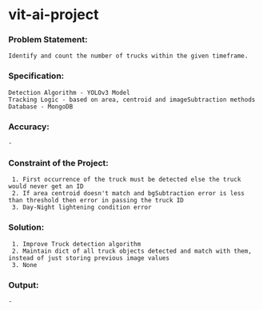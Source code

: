# vit-ai-project

### Problem Statement:
    Identify and count the number of trucks within the given timeframe.

### Specification:
    Detection Algorithm - YOLOv3 Model
    Tracking Logic - based on area, centroid and imageSubtraction methods
    Database - MongoDB

### Accuracy:
    -
### Constraint of the Project:
     1. First occurrence of the truck must be detected else the truck would never get an ID
     2. If area centroid doesn't match and bgSubtraction error is less than threshold then error in passing the truck ID
     3. Day-Night lightening condition error

### Solution:
     1. Improve Truck detection algorithm
     2. Maintain dict of all truck objects detected and match with them, instead of just storing previous image values
     3. None

### Output: 
    -